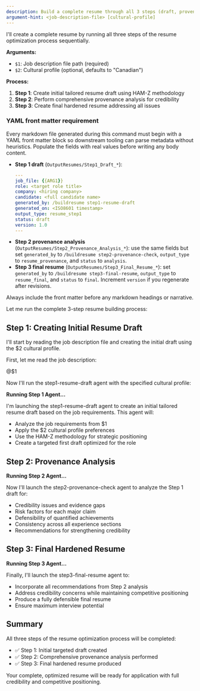 ```yaml
---
description: Build a complete resume through all 3 steps (draft, provenance check, final)
argument-hint: <job-description-file> [cultural-profile]
---
```


I'll create a complete resume by running all three steps of the resume optimization process sequentially.

**Arguments:**
- `$1`: Job description file path (required)
- `$2`: Cultural profile (optional, defaults to "Canadian")

**Process:**
1. **Step 1**: Create initial tailored resume draft using HAM-Z methodology
2. **Step 2**: Perform comprehensive provenance analysis for credibility
3. **Step 3**: Create final hardened resume addressing all issues

### YAML front matter requirement

Every markdown file generated during this command must begin with a YAML front matter block so downstream tooling can parse metadata without heuristics. Populate the fields with real values before writing any body content.

- **Step 1 draft** (`OutputResumes/Step1_Draft_*`):
  ```yaml
  ---
  job_file: {{ARG1}}
  role: <target role title>
  company: <hiring company>
  candidate: <full candidate name>
  generated_by: /buildresume step1-resume-draft
  generated_on: <ISO8601 timestamp>
  output_type: resume_step1
  status: draft
  version: 1.0
  ---
  ```
- **Step 2 provenance analysis** (`OutputResumes/Step2_Provenance_Analysis_*`): use the same fields but set `generated_by` to `/buildresume step2-provenance-check`, `output_type` to `resume_provenance`, and `status` to `analysis`.
- **Step 3 final resume** (`OutputResumes/Step3_Final_Resume_*`): set `generated_by` to `/buildresume step3-final-resume`, `output_type` to `resume_final`, and `status` to `final`. Increment `version` if you regenerate after revisions.

Always include the front matter before any markdown headings or narrative.

Let me run the complete 3-step resume building process:

## Step 1: Creating Initial Resume Draft

I'll start by reading the job description file and creating the initial draft using the $2 cultural profile.

First, let me read the job description:

@$1

Now I'll run the step1-resume-draft agent with the specified cultural profile:

**Running Step 1 Agent...**

I'm launching the step1-resume-draft agent to create an initial tailored resume draft based on the job requirements. This agent will:
- Analyze the job requirements from $1
- Apply the $2 cultural profile preferences
- Use the HAM-Z methodology for strategic positioning
- Create a targeted first draft optimized for the role

## Step 2: Provenance Analysis

**Running Step 2 Agent...**

Now I'll launch the step2-provenance-check agent to analyze the Step 1 draft for:
- Credibility issues and evidence gaps
- Risk factors for each major claim
- Defensibility of quantified achievements
- Consistency across all experience sections
- Recommendations for strengthening credibility

## Step 3: Final Hardened Resume

**Running Step 3 Agent...**

Finally, I'll launch the step3-final-resume agent to:
- Incorporate all recommendations from Step 2 analysis
- Address credibility concerns while maintaining competitive positioning
- Produce a fully defensible final resume
- Ensure maximum interview potential

## Summary

All three steps of the resume optimization process will be completed:
- ✅ Step 1: Initial targeted draft created
- ✅ Step 2: Comprehensive provenance analysis performed
- ✅ Step 3: Final hardened resume produced

Your complete, optimized resume will be ready for application with full credibility and competitive positioning.
